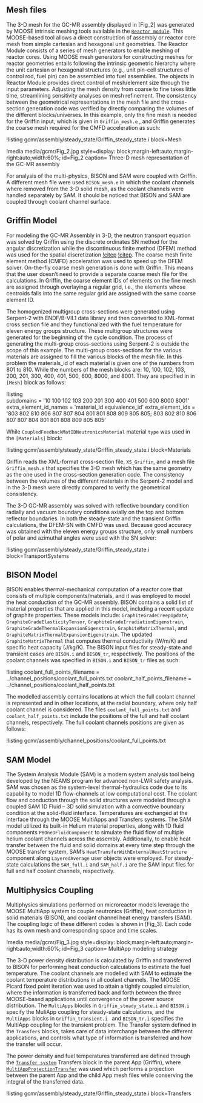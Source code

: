 ## Mesh files

The 3-D mesh for the GC-MR assembly displayed in [Fig_2] was generated by MOOSE intrinsic meshing tools available in the [`Reactor module`](https://mooseframework.inl.gov/modules/reactor/index.html). This MOOSE-based tool allows a direct construction of assembly or reactor core mesh from simple cartesian and hexagonal unit geometries. The Reactor Module consists of a series of mesh generators to enable meshing of reactor cores. Using MOOSE mesh generators for constructing meshes for reactor geometries entails following the intrinsic geometric hierarchy where the unit cartesian or hexagonal structures (e.g., unit pin-cell structures of control rod, fuel pin) can be assembled into fuel assemblies. The objects in Reactor Module provides direct control of mesh/element size through the input parameters. Adjusting the mesh density from coarse to fine takes little time, streamlining sensitivity analyses on mesh refinement. The consistency between the geometrical representations in the mesh file and the cross-section generation code was verified by directly comparing the volumes of the different blocks/universes. In this example, only the fine mesh is needed for the Griffin input, which is given in `Griffin_mesh.e` , and Griffin generates the coarse mesh required for the CMFD acceleration as such:

!listing gcmr/assembly/steady_state/Griffin_steady_state.i block=Mesh


!media media/gcmr/Fig_2.jpg
      style=display: block;margin-left:auto;margin-right:auto;width:60%;
      id=Fig_2
      caption= Three-D mesh representation of the GC-MR assembly

For analysis of the multi-physics, BISON and SAM were coupled with Griffin. A different mesh file were used `BISON_mesh.e` in which the coolant channels where removed from the 3-D solid mesh, as the coolant channels were handled separately by SAM. It should be noticed that BISON and SAM are coupled through coolant channel surface.   


## Griffin Model 


For modeling the GC-MR Assembly in 3-D, the neutron transport equation was solved by Griffin using the discrete ordinates SN method for the angular discretization while the discontinuous finite method (DFEM) method was used for the spatial discretization [!citep](Ahmed_ANS_2022) [!citep](Nicolas_ANS_2022). The coarse mesh finite element method (CMFD) acceleration was used to speed up the DFEM solver. On-the-fly coarse mesh generation is done with Griffin. This means that the user doesn’t need to provide a separate coarse mesh file for the calculations.  In Griffin, the coarse element IDs of elements on the fine mesh are assigned through overlaying a regular grid, i.e., the elements whose centroids falls into the same regular grid are assigned with the same coarse element ID. 

The homogenized multigroup cross-sections were generated using Serpent-2 with ENDF/B-VII.1 data library and then converted to XML-format cross section file and they functionalized with the fuel temperature for eleven energy groups structure. These multigroup structures were generated for the beginning of the cycle condition.  The process of generating the multi-group cross-sections using Serpent-2 is outside the scope of this example. The multi-group cross-sections for the various materials are assigned to fill the various blocks of the mesh file.  In this problem the materials_id of each material is given one of the numbers from 801 to 810. While the numbers of the mesh blocks are: 10, 100, 102, 103, 200, 201, 300, 400, 401, 500, 600, 8000, and 8001.  They are specified in in `[Mesh]` block as follows:


!listing  
subdomains = '10 100 102 103 200 201 300 400 401 500 600 8000 8001'
extra_element_id_names = 'material_id equivalence_id'
extra_element_ids = '803 802 810 806 807 807 804 801 801 808 809 805 805;
                     803 802 810 806 807 807 804 801 801 808 809 805 805'

While `CoupledFeedbackMatIDNeutronicsMaterial` material `type` was used in the `[Materials]`
block:
 

!listing gcmr/assembly/steady_state/Griffin_steady_state.i block=Materials


Griffin reads the XML-format cross-section file, `XS_Griffin`, and a mesh file `Griffin_mesh.e` that specifies the 3-D mesh which has the same geometry as the one used in the cross-section generation code. The consistency between the volumes of the different materials in the Serpent-2 model and in the 3-D mesh were directly compared to verify the geometrical consistency. 

The 3-D GC-MR assembly was solved with reflective boundary condition radially and vacuum boundary conditions axially on the top and bottom reflector boundaries. In both the steady-state and the transient Griffin calculations, the DFEM-SN with CMFD was used. Because good accuracy was obtained with the eleven energy groups structure, only small numbers of polar and azimuthal angles were used with the SN solver: 


!listing gcmr/assembly/steady_state/Griffin_steady_state.i block=TransportSystems


## BISON Model 

BISON enables thermal-mechanical computation of a reactor core that consists of multiple components/materials, and it was employed to model the heat conduction of the GC-MR assembly. BISON contains a solid list of material properties that are applied in this model, including a recent update of graphite properties. These models include: `GraphiteGradeCreepUpdate`, `GraphiteGradeElasticityTensor`, `GraphiteGradeIrradiationEigenstrain`, `GraphiteGradeThermalExpansionEigenstrain`, `GraphiteMatrixThermal`, and `GraphiteMatrixThermalExpansionEigenstrain`. The updated `GraphiteMatrixThermal` that computes thermal conductivity (W/m/K) and specific heat capacity (J/kg/K). The BISON input files for steady-state and transient cases are `BISON.i` and `BISON_tr`, respectively. The positions of the coolant channels was specified in `BISON.i` and `BISON_tr` files as such:    


!listing
coolant_full_points_filename = ../channel_positions/coolant_full_points.txt
coolant_half_points_filename = ../channel_positions/coolant_half_points.txt 

The modelled assembly contains locations at which the full coolant channel is represented and in other locations, at the radial boundary, where only half coolant channel is considered. The files `coolant_full_points.txt` and `coolant_half_points.txt` include the positions of the full and half coolant channels, respectively. The full coolant channels positions are given as follows: 



!listing gcmr/assembly/channel_positions/coolant_full_points.txt 


## SAM Model 

The System Analysis Module (SAM) is a modern system analysis tool being developed by the NEAMS program for advanced non-LWR safety analysis. SAM was chosen as the system-level thermal-hydraulics code due to its capability to model 1D flow-channels at low computational cost. The coolant flow and conduction through the solid structures were modeled through a coupled SAM 1D Fluid – 3D solid simulation with a convective boundary condition at the solid-fluid interface. Temperatures are exchanged at the interface through the MOOSE MultiApps and Transfers systems. The SAM model utilized its built-in Helium material properties, along with 1D fluid components `PBOneDFluidComponent` to simulate the fluid flow of multiple helium coolant channels across the assembly. Additionally, to enable heat transfer between the fluid and solid domains at every time step through the MOOSE transfer system, SAM’s `HeatTransferWithExternalHeatStructure` component along `LayeredAverage` user objects were employed. For steady-state calculations the `SAM_full.i` and `SAM_half.i` are the SAM input files for full and half coolant channels, respectively. 


## Multiphysics Coupling 

Multiphysics simulations performed on microreactor models leverage the MOOSE MultiApp system to couple neutronics (Griffin), heat conduction in solid materials (BISON), and coolant channel heat energy transfers (SAM). The coupling logic of these different codes is shown in [Fig_3]. Each code has its own mesh and corresponding space and time scales. 


!media media/gcmr/Fig_3.jpg
      style=display: block;margin-left:auto;margin-right:auto;width:60%;
      id=Fig_3
      caption= MultiApp modeling strategy


The 3-D power density distribution is calculated by Griffin and transferred to BISON for performing heat conduction calculations to estimate the fuel temperature. The coolant channels are modelled with SAM to estimate the coolant temperature distributions in all coolant channels. The MOOSE Picard fixed point iteration was used to attain a tightly coupled simulation, where the information is transferred back and forth between the three MOOSE-based applications until convergence of the power source distribution. The `MultiApps` blocks in `Griffin_steady_state.i` and `BISON.i` specify the MuliApp coupling for steady-state calculations, and the `MultiApps` blocks in `Griffin_transient.i ` and 
`BISON_tr.i` specifies the MultiApp coupling for the transient problem. The Transfer system defined in the `Transfers` blocks, takes care of data interchange between the different applications, and controls what type of information is transferred and how the transfer will occur. 

The power density and fuel temperatures transferred are defined through the [`Transfer system`](https://mooseframework.inl.gov/virtual_test_bed/docs/PRs/170/site/resources/multiapps_chps/chp_6_transfers.html) Transfers block in the parent App (Griffin), where [`MultiAppProjectionTransfer`](https://mooseframework.inl.gov/source/transfers/MultiAppProjectionTransfer.html) was used which performs a projection between the parent App and the child App mesh files while conserving the integral of the transferred data. 


!listing gcmr/assembly/steady_state/Griffin_steady_state.i block=Transfers
